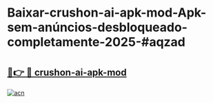 # Baixar-crushon-ai-apk-mod-Apk-sem-anúncios-desbloqueado-completamente-2025-#aqzad

# <h2><a href="https://ainizakaria.my?title=crushon-ai-apk-mod&ref=24M">🔗👉 🔴 crushon-ai-apk-mod</a></h2>

[![acn](https://github.com/user-attachments/assets/0f9c940e-d8b0-45ae-aac7-cd30a18b3e1c)](https://ainizakaria.my?title=crushon-ai-apk-mod&ref=24M)

